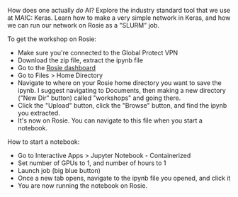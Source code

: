 How does one actually _do_ AI? Explore the industry standard tool that we use at MAIC: Keras. Learn how to make a very simple network in Keras, and how we can run our network on Rosie as a "SLURM" job.

To get the workshop on Rosie:

- Make sure you're connected to the Global Protect VPN
- Download the zip file, extract the ipynb file
- Go to the [Rosie dashboard](https://dh-ood.hpc.msoe.edu/pun/sys/dashboard)
- Go to Files > Home Directory
- Navigate to where on your Rosie home directory you want to save the ipynb. I suggest navigating to Documents, then making a new directory ("New Dir" button) called "workshops" and going there.
- Click the "Upload" button, click the "Browse" button, and find the ipynb you extracted.
- It's now on Rosie. You can navigate to this file when you start a notebook.

How to start a notebook:

- Go to Interactive Apps > Jupyter Notebook - Containerized
- Set number of GPUs to 1, and number of hours to 1
- Launch job (big blue button)
- Once a new tab opens, navigate to the ipynb file you opened, and click it
- You are now running the notebook on Rosie.
